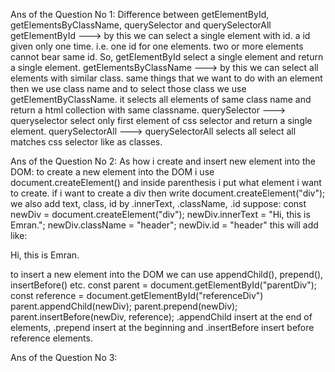 Ans of the Question No 1: 
Difference between getElementById, getElementsByClassName, querySelector and querySelectorAll
getElementById ---> by this we can select a single element with id. a id given only one time. i.e. one id for one elements. two or more elements cannot bear same id. So, getElementById select a single element and return a single element. 
getElementsByClassName ---> by this we can select all elements with similar class. same things that we want to do with an element then we use class name and to select those class we use getElementByClassName. it selects all elements of same class name and return a html collection with same classname.
querySelector ---> queryselector select only first element of css selector and return a single element. 
querySelectorAll ---> querySelectorAll selects all select all matches css selector like as classes. 


Ans of the Question No 2: 
As how i create and insert new element into the DOM: 
to create a new element into the DOM i use document.createElement() and inside parenthesis i put what element i want to create. if i want to create a div then write document.createElement("div");
we also add text, class, id by .innerText, .className, .id
suppose: 
const newDiv = document.createElement("div");
newDiv.innerText = "Hi, this is Emran.";
newDiv.className = "header";
newDiv.id = "header"
this will add like: 
<div class="header" id="header">
  Hi, this is Emran.
</div>

to insert a new element into the DOM we can use appendChild(), prepend(), insertBefore() etc. 
const parent = document.getElementById("parentDiv");
const reference = document.getElementById("referenceDiv")
parent.appendChild(newDiv); 
parent.prepend(newDiv);
parent.insertBefore(newDiv, reference);
.appendChild insert at the end of elements, .prepend insert at the beginning and .insertBefore insert before reference elements. 

Ans of the Question No 3: 

